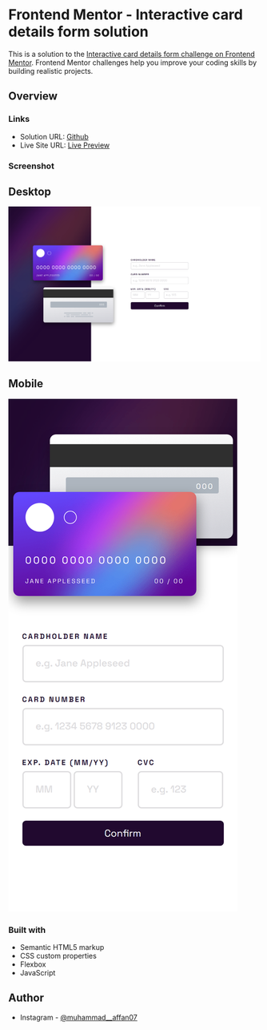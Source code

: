 # Frontend Mentor - Interactive card details form solution

This is a solution to the [Interactive card details form challenge on Frontend Mentor](https://www.frontendmentor.io/challenges/interactive-card-details-form-XpS8cKZDWw). Frontend Mentor challenges help you improve your coding skills by building realistic projects. 

## Overview

### Links

- Solution URL: [Github](https://github.com/Affan840/Interactive-Card-Detail-Form)
- Live Site URL: [Live Preview](https://affan840.github.io/Interactive-Card-Detail-Form/)

### Screenshot

## Desktop
![](./Final_Desktop.png)

## Mobile
![](./Final_Mobile.png)




### Built with

- Semantic HTML5 markup
- CSS custom properties
- Flexbox
- JavaScript


## Author

- Instagram - [@muhammad__affan07](https://www.instagram.com/muhammad__affan07/)